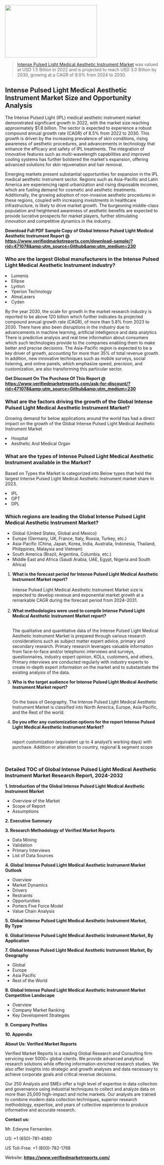 <img src="https://ffe5etoiles.com/wp-content/uploads/2024/12/MST1-300x171.png" alt="" width="300" height="171" class="alignnone size-medium wp-image-20088" /><blockquote><p><p><a href="https://www.verifiedmarketreports.com/download-sample/?rid=471078&utm_source=Github&utm_medium=230" target="_blank">Intense Pulsed Light Medical Aesthetic Instrument Market</a> was valued at USD 1.5 Billion in 2022 and is projected to reach USD 3.0 Billion by 2030, growing at a CAGR of 9.0% from 2024 to 2030.</p></blockquote><p><h2>Intense Pulsed Light Medical Aesthetic Instrument Market Size and Opportunity Analysis</h2><p>The Intense Pulsed Light (IPL) medical aesthetic instrument market demonstrated significant growth in 2022, with the market size reaching approximately $1.8 billion. The sector is expected to experience a robust compound annual growth rate (CAGR) of 8.5% from 2022 to 2030. This growth is driven by the increasing prevalence of skin conditions, rising awareness of aesthetic procedures, and advancements in technology that enhance the efficacy and safety of IPL treatments. The integration of innovative features such as multi-wavelength capabilities and improved cooling systems has further bolstered the market's expansion, offering advanced solutions for skin rejuvenation and hair removal.</p><p>Emerging markets present substantial opportunities for expansion in the IPL medical aesthetic instrument sector. Regions such as Asia-Pacific and Latin America are experiencing rapid urbanization and rising disposable incomes, which are fueling demand for cosmetic and aesthetic treatments. Additionally, the growing adoption of non-invasive aesthetic procedures in these regions, coupled with increasing investments in healthcare infrastructure, is likely to drive market growth. The burgeoning middle-class population and heightened awareness of aesthetic benefits are expected to provide lucrative prospects for market players, further stimulating innovation and competitive dynamics in the industry.</p></p><p class=""><strong>Download Full PDF Sample Copy of Global Intense Pulsed Light Medical Aesthetic Instrument Report @ <a href="https://www.verifiedmarketreports.com/download-sample/?rid=471078&amp;utm_source=Github&amp;utm_medium=230" target="_blank">https://www.verifiedmarketreports.com/download-sample/?rid=471078&amp;utm_source=Github&amp;utm_medium=230</a></strong></p><h3 id="" class="">Who are the largest Global manufacturers in the Intense Pulsed Light Medical Aesthetic Instrument industry?</h3><p><li>Lumenis</li><li> Ellipse</li><li> Lynton</li><li> Yperion Technology</li><li> AlmaLasers</li><li> Cyden</li></p><div class=""><div class="" dir="" data-message-author-role="" data-message-id="" data-message-model-slug=""><div class=""><div class=""><div class=""><div class="" dir="" data-message-author-role="" data-message-id="" data-message-model-slug=""><div class=""><div class=""><p>By the year 2030, the scale for growth in the market research industry is reported to be above 120 billion which further indicates its projected compound annual growth rate (CAGR), of more than 5.8% from 2023 to 2030. There have also been disruptions in the industry due to advancements in machine learning, artificial intelligence and data analytics There is predictive analysis and real time information about consumers which such technologies provide to the companies enabling them to make better and precise decisions. The Asia-Pacific region is expected to be a key driver of growth, accounting for more than 35% of total revenue growth. In addition, new innovative techniques such as mobile surveys, social listening, and online panels, which emphasize speed, precision, and customization, are also transforming this particular sector.</p><p><strong>Get Discount On The Purchase Of This Report @&nbsp; <a href="https://www.verifiedmarketreports.com/ask-for-discount/?rid=471078&amp;utm_source=Github&amp;utm_medium=230" target="_blank">https://www.verifiedmarketreports.com/ask-for-discount/?rid=471078&amp;utm_source=Github&amp;utm_medium=230</a></strong></p></div></div></div></div></div></div></div></div><h3 id="" class="">What are the factors driving the growth of the Global Intense Pulsed Light Medical Aesthetic Instrument Market?</h3><p id="" class="">Growing demand for below applications around the world has had a direct impact on the growth of the Global Intense Pulsed Light Medical Aesthetic Instrument Market</p><p id="" class=""><li>Hospital</li><li> Aesthetic And Medical Organ</li></p><h3 id="" class="">What are the types of Intense Pulsed Light Medical Aesthetic Instrument available in the Market?</h3><p id="" class="">Based on Types the Market is categorized into Below types that held the largest Intense Pulsed Light Medical Aesthetic Instrument market share In 2023.</p><p id="" class=""><li>IPL</li><li> OPT</li><li> DPL</li></p><h3 id="" class="">Which regions are leading the Global Intense Pulsed Light Medical Aesthetic Instrument Market?</h3><ul><li>Global (United States, Global and Mexico)</li><li>Europe (Germany, UK, France, Italy, Russia, Turkey, etc.)</li><li>Asia-Pacific (China, Japan, Korea, India, Australia, Indonesia, Thailand, Philippines, Malaysia and Vietnam)</li><li>South America (Brazil, Argentina, Columbia, etc.)</li><li>Middle East and Africa (Saudi Arabia, UAE, Egypt, Nigeria and South Africa)</li></ul><p><ol><li><strong>What is the forecast period for Intense Pulsed Light Medical Aesthetic Instrument Market report?<br /></strong><br /><span data-sheets-root="1" data-sheets-value="{&quot;1&quot;:2,&quot;2&quot;:&quot;XXXX size is expected to develop revenue and exponential market growth at a remarkable CAGR during the forecast period from 2024&ndash;2030.&quot;}" data-sheets-userformat="{&quot;2&quot;:12674,&quot;4&quot;:{&quot;1&quot;:2,&quot;2&quot;:16776960},&quot;10&quot;:2,&quot;11&quot;:0,&quot;15&quot;:&quot;Arial&quot;,&quot;16&quot;:12}">Intense Pulsed Light Medical Aesthetic Instrument Market size is expected to develop revenue and exponential market growth at a remarkable CAGR during the forecast period from 2024&ndash;2031.</span><br /><br /></li><li><strong>What methodologies were used to compile Intense Pulsed Light Medical Aesthetic Instrument Market report?<br /><br /></strong><p>The qualitative and quantitative data of the&nbsp;Intense Pulsed Light Medical Aesthetic Instrument Market is prepared through various research considerations such as subject matter expert advice, primary and secondary research. Primary research leverages valuable information from face-to-face and/or telephonic interviews and surveys, questionnaires, industry expert opinion, KOLs, customers, and others. Primary interviews are conducted regularly with industry experts to create in-depth expert information on the market and to substantiate the existing analysis of the data.&nbsp;</p></li><li><strong>Who is the target audience for Intense Pulsed Light Medical Aesthetic Instrument Market report?<br /><br /></strong><p>On the basis of Geography, The&nbsp;Intense Pulsed Light Medical Aesthetic Instrument Market is classified into North America, Europe, Asia Pacific, and the Rest of the world.</p></li><li><strong>Do you offer any customization options for the report Intense Pulsed Light Medical Aesthetic Instrument Market?<br /><br /></strong><p>report customization (equivalent up to 4 analyst&rsquo;s working days) with purchase. Addition or alteration to country, regional &amp; segment scope</p><p>&nbsp;</p></li></ol></p><h3 id="" class="">Detailed TOC of Global Intense Pulsed Light Medical Aesthetic Instrument Market Research Report, 2024-2032</h3><p id="" class=""><strong>1. Introduction of the Global Intense Pulsed Light Medical Aesthetic Instrument Market</strong></p><ul><li>Overview of the Market</li><li>Scope of Report</li><li>Assumptions</li></ul><p id="" class=""><strong>2. Executive Summary</strong></p><p id="" class=""><strong>3. Research Methodology of&nbsp;Verified Market Reports</strong></p><ul><li>Data Mining</li><li>Validation</li><li>Primary Interviews</li><li>List of Data Sources</li></ul><p id="" class=""><strong>4. Global Intense Pulsed Light Medical Aesthetic Instrument Market Outlook</strong></p><ul><li>Overview</li><li>Market Dynamics</li><li>Drivers</li><li>Restraints</li><li>Opportunities</li><li>Porters Five Force Model</li><li>Value Chain Analysis</li></ul><p id="" class=""><strong>5. Global Intense Pulsed Light Medical Aesthetic Instrument Market, By&nbsp;Type</strong></p><p id="" class=""><strong>6. Global Intense Pulsed Light Medical Aesthetic Instrument Market, By Application</strong></p><p id="" class=""><strong>7. Global Intense Pulsed Light Medical Aesthetic Instrument Market, By Geography</strong></p><ul><li>Global</li><li>Europe</li><li>Asia Pacific</li><li>Rest of the World</li></ul><p id="" class=""><strong>8. Global Intense Pulsed Light Medical Aesthetic Instrument Market Competitive Landscape</strong></p><ul><li>Overview</li><li>Company Market Ranking</li><li>Key Development Strategies</li></ul><p id="" class=""><strong>9. Company Profiles</strong></p><p id="" class=""><strong>10. Appendix</strong></p><p id="" class=""><strong>About Us: Verified Market Reports</strong></p><p id="" class="">Verified Market Reports is a leading Global Research and Consulting firm servicing over 5000+ global clients. We provide advanced analytical research solutions while offering information-enriched research studies. We also offer insights into strategic and growth analyses and data necessary to achieve corporate goals and critical revenue decisions.</p><p id="" class="">Our 250 Analysts and SMEs offer a high level of expertise in data collection and governance using industrial techniques to collect and analyze data on more than 25,000 high-impact and niche markets. Our analysts are trained to combine modern data collection techniques, superior research methodology, expertise, and years of collective experience to produce informative and accurate research.</p><p id="" class=""><strong>Contact us:</strong></p><p id="" class="">Mr. Edwyne Fernandes</p><p id="" class="">US: +1 (650)-781-4080</p><p id="" class="">US Toll-Free: +1 (800)-782-1768</p><p id="" class="">Website: <a target="" data-test-app-aware-link=""><strong>https://www.verifiedmarketreports.com/</strong></a></p>
